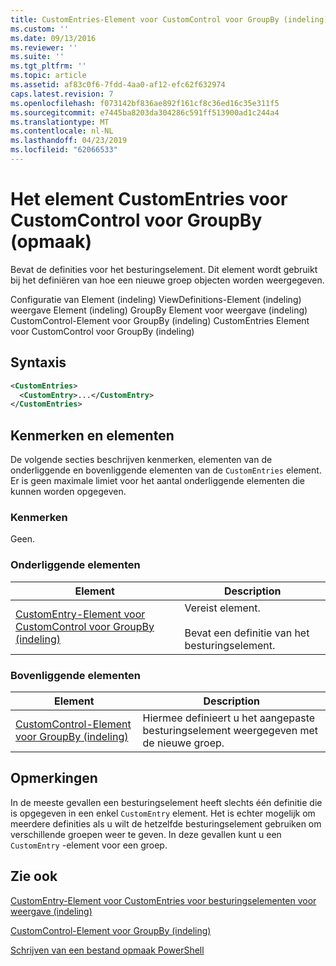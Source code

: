 ```yaml
---
title: CustomEntries-Element voor CustomControl voor GroupBy (indeling) | Microsoft Docs
ms.custom: ''
ms.date: 09/13/2016
ms.reviewer: ''
ms.suite: ''
ms.tgt_pltfrm: ''
ms.topic: article
ms.assetid: af83c0f6-7fdd-4aa0-af12-efc62f632974
caps.latest.revision: 7
ms.openlocfilehash: f073142bf836ae892f161cf8c36ed16c35e311f5
ms.sourcegitcommit: e7445ba8203da304286c591ff513900ad1c244a4
ms.translationtype: MT
ms.contentlocale: nl-NL
ms.lasthandoff: 04/23/2019
ms.locfileid: "62066533"
---
```

# <a name="customentries-element-for-customcontrol-for-groupby-format"></a>Het element CustomEntries voor CustomControl voor GroupBy (opmaak)

Bevat de definities voor het besturingselement. Dit element wordt gebruikt bij het definiëren van hoe een nieuwe groep objecten worden weergegeven.

Configuratie van Element (indeling) ViewDefinitions-Element (indeling) weergave Element (indeling) GroupBy Element voor weergave (indeling) CustomControl-Element voor GroupBy (indeling) CustomEntries Element voor CustomControl voor GroupBy (indeling)

## <a name="syntax"></a>Syntaxis

```xml
<CustomEntries>
  <CustomEntry>...</CustomEntry>
</CustomEntries>
```

## <a name="attributes-and-elements"></a>Kenmerken en elementen

De volgende secties beschrijven kenmerken, elementen van de onderliggende en bovenliggende elementen van de `CustomEntries` element. Er is geen maximale limiet voor het aantal onderliggende elementen die kunnen worden opgegeven.

### <a name="attributes"></a>Kenmerken

Geen.

### <a name="child-elements"></a>Onderliggende elementen

|Element|Description|
|-------------|-----------------|
|[CustomEntry-Element voor CustomControl voor GroupBy (indeling)](./customentry-element-for-customcontrol-for-groupby-format.md)|Vereist element.<br /><br /> Bevat een definitie van het besturingselement.|

### <a name="parent-elements"></a>Bovenliggende elementen

|Element|Description|
|-------------|-----------------|
|[CustomControl-Element voor GroupBy (indeling)](./customcontrol-element-for-groupby-format.md)|Hiermee definieert u het aangepaste besturingselement weergegeven met de nieuwe groep.|

## <a name="remarks"></a>Opmerkingen

In de meeste gevallen een besturingselement heeft slechts één definitie die is opgegeven in een enkel `CustomEntry` element. Het is echter mogelijk om meerdere definities als u wilt de hetzelfde besturingselement gebruiken om verschillende groepen weer te geven. In deze gevallen kunt u een `CustomEntry` -element voor een groep.

## <a name="see-also"></a>Zie ook

[CustomEntry-Element voor CustomEntries voor besturingselementen voor weergave (indeling)](./customentry-element-for-customentries-for-controls-for-view-format.md)

[CustomControl-Element voor GroupBy (indeling)](./customcontrol-element-for-groupby-format.md)

[Schrijven van een bestand opmaak PowerShell](./writing-a-powershell-formatting-file.md)
